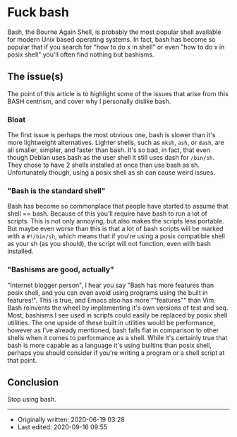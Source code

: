 # Fuck bash

Bash, the Bourne Again Shell, is probably the most popular shell available for modern Unix based operating systems. In fact, bash has become so popular that if you search for "how to do x in shell" or even "how to do x in posix shell" you'll often find nothing but bashisms.

## The issue(s)

The point of this article is to highlight some of the issues that arise from this BASH centrism, and cover why I personally dislike bash.

### Bloat

The first issue is perhaps the most obvious one, bash is slower than it's more lightweight alternatives. Lighter shells, such as `mksh`, `ash`, or `dash`, are all smaller, simpler, and faster than bash. It's so bad, in fact, that even though Debian uses bash as the user shell it still uses dash for `/bin/sh`. They chose to have 2 shells installed at once than use bash as sh. Unfortunately though, using a posix shell as sh can cause weird issues.

### "Bash is the standard shell"

Bash has become so commonplace that people have started to assume that shell == bash. Because of this you'll require have bash to run a lot of scripts. This is not only annoying, but also makes the scripts less portable. But maybe even worse than this is that a lot of bash scripts will be marked with a `#!/bin/sh`, which means that if you're using a posix compatible shell as your sh (as you should), the script will not function, even with bash installed.

### "Bashisms are good, actually"

"Internet blogger person", I hear you say "Bash has more features than posix shell, and you can even avoid using programs using the built in features!". This is true, and Emacs also has more ""features"" than Vim. Bash reinvents the wheel by implementing it's own versions of test and seq. Most, bashisms I see used in scripts could easily be replaced by posix shell utilities. The one upside of these built in utilities would be performance, however as I've already mentioned, bash falls flat in comparison to other shells when it comes to performance as a shell. While it's certainly true that bash is more capable as a language it's using builtins than posix shell, perhaps you should consider if you're writing a program or a shell script at that point.

## Conclusion

Stop using bash.

---

* Originally written: 2020-06-19 03:28
* Last edited: 2020-09-16 09:55
